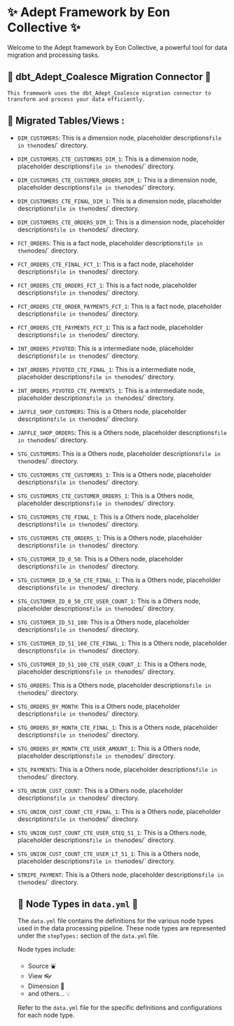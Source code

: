
# :sparkles: Adept Framework by Eon Collective :sparkles:

Welcome to the Adept framework by Eon Collective, a powerful tool for
data migration and processing tasks.

## :electric_plug: dbt_Adept_Coalesce Migration Connector :electric_plug:

    This framework uses the dbt_Adept_Coalesce migration connector to
    transform and process your data efficiently.

## :file_folder: Migrated Tables/Views  :

- `DIM_CUSTOMERS`:
        This is a dimension node,
        placeholder descriptions` file in the `nodes/` directory.
- `DIM_CUSTOMERS_CTE_CUSTOMERS_DIM_1`:
        This is a dimension node,
        placeholder descriptions` file in the `nodes/` directory.
- `DIM_CUSTOMERS_CTE_CUSTOMER_ORDERS_DIM_1`:
        This is a dimension node,
        placeholder descriptions` file in the `nodes/` directory.
- `DIM_CUSTOMERS_CTE_FINAL_DIM_1`:
        This is a dimension node,
        placeholder descriptions` file in the `nodes/` directory.
- `DIM_CUSTOMERS_CTE_ORDERS_DIM_1`:
        This is a dimension node,
        placeholder descriptions` file in the `nodes/` directory.
- `FCT_ORDERS`:
        This is a fact node,
        placeholder descriptions` file in the `nodes/` directory.
- `FCT_ORDERS_CTE_FINAL_FCT_1`:
        This is a fact node,
        placeholder descriptions` file in the `nodes/` directory.
- `FCT_ORDERS_CTE_ORDERS_FCT_1`:
        This is a fact node,
        placeholder descriptions` file in the `nodes/` directory.
- `FCT_ORDERS_CTE_ORDER_PAYMENTS_FCT_1`:
        This is a fact node,
        placeholder descriptions` file in the `nodes/` directory.
- `FCT_ORDERS_CTE_PAYMENTS_FCT_1`:
        This is a fact node,
        placeholder descriptions` file in the `nodes/` directory.
- `INT_ORDERS_PIVOTED`:
        This is a intermediate node,
        placeholder descriptions` file in the `nodes/` directory.
- `INT_ORDERS_PIVOTED_CTE_FINAL_1`:
        This is a intermediate node,
        placeholder descriptions` file in the `nodes/` directory.
- `INT_ORDERS_PIVOTED_CTE_PAYMENTS_1`:
        This is a intermediate node,
        placeholder descriptions` file in the `nodes/` directory.
- `JAFFLE_SHOP_CUSTOMERS`:
        This is a Others node,
        placeholder descriptions` file in the `nodes/` directory.
- `JAFFLE_SHOP_ORDERS`:
        This is a Others node,
        placeholder descriptions` file in the `nodes/` directory.
- `STG_CUSTOMERS`:
        This is a Others node,
        placeholder descriptions` file in the `nodes/` directory.
- `STG_CUSTOMERS_CTE_CUSTOMERS_1`:
        This is a Others node,
        placeholder descriptions` file in the `nodes/` directory.
- `STG_CUSTOMERS_CTE_CUSTOMER_ORDERS_1`:
        This is a Others node,
        placeholder descriptions` file in the `nodes/` directory.
- `STG_CUSTOMERS_CTE_FINAL_1`:
        This is a Others node,
        placeholder descriptions` file in the `nodes/` directory.
- `STG_CUSTOMERS_CTE_ORDERS_1`:
        This is a Others node,
        placeholder descriptions` file in the `nodes/` directory.
- `STG_CUSTOMER_ID_0_50`:
        This is a Others node,
        placeholder descriptions` file in the `nodes/` directory.
- `STG_CUSTOMER_ID_0_50_CTE_FINAL_1`:
        This is a Others node,
        placeholder descriptions` file in the `nodes/` directory.
- `STG_CUSTOMER_ID_0_50_CTE_USER_COUNT_1`:
        This is a Others node,
        placeholder descriptions` file in the `nodes/` directory.
- `STG_CUSTOMER_ID_51_100`:
        This is a Others node,
        placeholder descriptions` file in the `nodes/` directory.
- `STG_CUSTOMER_ID_51_100_CTE_FINAL_1`:
        This is a Others node,
        placeholder descriptions` file in the `nodes/` directory.
- `STG_CUSTOMER_ID_51_100_CTE_USER_COUNT_1`:
        This is a Others node,
        placeholder descriptions` file in the `nodes/` directory.
- `STG_ORDERS`:
        This is a Others node,
        placeholder descriptions` file in the `nodes/` directory.
- `STG_ORDERS_BY_MONTH`:
        This is a Others node,
        placeholder descriptions` file in the `nodes/` directory.
- `STG_ORDERS_BY_MONTH_CTE_FINAL_1`:
        This is a Others node,
        placeholder descriptions` file in the `nodes/` directory.
- `STG_ORDERS_BY_MONTH_CTE_USER_AMOUNT_1`:
        This is a Others node,
        placeholder descriptions` file in the `nodes/` directory.
- `STG_PAYMENTS`:
        This is a Others node,
        placeholder descriptions` file in the `nodes/` directory.
- `STG_UNION_CUST_COUNT`:
        This is a Others node,
        placeholder descriptions` file in the `nodes/` directory.
- `STG_UNION_CUST_COUNT_CTE_FINAL_1`:
        This is a Others node,
        placeholder descriptions` file in the `nodes/` directory.
- `STG_UNION_CUST_COUNT_CTE_USER_GTEQ_51_1`:
        This is a Others node,
        placeholder descriptions` file in the `nodes/` directory.
- `STG_UNION_CUST_COUNT_CTE_USER_LT_51_1`:
        This is a Others node,
        placeholder descriptions` file in the `nodes/` directory.
- `STRIPE_PAYMENT`:
        This is a Others node,
        placeholder descriptions` file in the `nodes/` directory.
    ## :book: Node Types in `data.yml` :book:

    The `data.yml` file contains the definitions for the various node types used in the
    data processing pipeline. These node types are represented under the `stepTypes:`
    section of the `data.yml` file.

    Node types include:

    - Source :fountain:
    - View :eyeglasses:
    - Dimension :triangular_ruler:
    - and others... :bulb:

    Refer to the `data.yml` file for the specific definitions and configurations
    for each node type.
    
